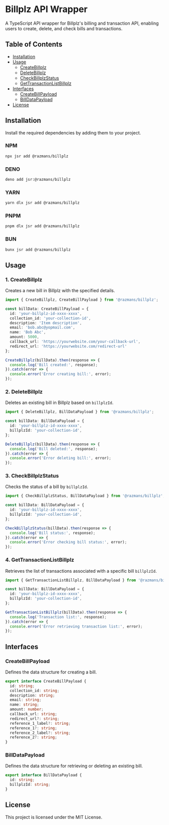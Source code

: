 # Billplz API Wrapper

A TypeScript API wrapper for Billplz's billing and transaction API, enabling users to create, delete, and check bills and transactions.

## Table of Contents
- [Installation](#installation)
- [Usage](#usage)
  - [CreateBillplz](#createbillplz)
  - [DeleteBillplz](#deletebillplz)
  - [CheckBillplzStatus](#checkbillplzstatus)
  - [GetTransactionListBillplz](#gettransactionlistbillplz)
- [Interfaces](#interfaces)
  - [CreateBillPayload](#createbillpayload)
  - [BillDataPayload](#billdatapayload)
- [License](#license)

## Installation

Install the required dependencies by adding them to your project.

### NPM
```bash
npx jsr add @razmans/billplz
```

### DENO
```bash
deno add jsr:@razmans/billplz
```

### YARN
``` bash
yarn dlx jsr add @razmans/billplz
```

### PNPM
``` bash
pnpm dlx jsr add @razmans/billplz
```

### BUN
``` bash
bunx jsr add @razmans/billplz
```

## Usage

### 1. CreateBillplz

Creates a new bill in Billplz with the specified details.

```typescript
import { CreateBillplz, CreateBillPayload } from '@razmans/billplz';

const billData: CreateBillPayload = {
  id: 'your-billplz-id-xxxx-xxxx',
  collection_id: 'your-collection-id',
  description: 'Item description',
  email: 'bob.abc@yopmail.com',
  name: 'Bob Abc',
  amount: 5000,
  callback_url: 'https://yourwebsite.com/your-callback-url',
  redirect_url: 'https://yourwebsite.com/redirect-url'
};

CreateBillplz(billData).then(response => {
  console.log('Bill created:', response);
}).catch(error => {
  console.error('Error creating bill:', error);
});
```

### 2. DeleteBillplz

Deletes an existing bill in Billplz based on `billplzId`.

```typescript
import { DeleteBillplz, BillDataPayload } from '@razmans/billplz';

const billData: BillDataPayload = {
  id: 'your-billplz-id-xxxx-xxxx',
  billplzId: 'your-collection-id',
};

DeleteBillplz(billData).then(response => {
  console.log('Bill deleted:', response);
}).catch(error => {
  console.error('Error deleting bill:', error);
});
```

### 3. CheckBillplzStatus

Checks the status of a bill by `billplzId`.

```typescript
import { CheckBillplzStatus, BillDataPayload } from '@razmans/billplz';

const billData: BillDataPayload = {
  id: 'your-billplz-id-xxxx-xxxx',
  billplzId: 'your-collection-id',
};

CheckBillplzStatus(billData).then(response => {
  console.log('Bill status:', response);
}).catch(error => {
  console.error('Error checking bill status:', error);
});
```

### 4. GetTransactionListBillplz

Retrieves the list of transactions associated with a specific bill `billplzId`.

```typescript
import { GetTransactionListBillplz, BillDataPayload } from '@razmans/billplz';

const billData: BillDataPayload = {
  id: 'your-billplz-id-xxxx-xxxx',
  billplzId: 'your-collection-id',
};

GetTransactionListBillplz(billData).then(response => {
  console.log('Transaction list:', response);
}).catch(error => {
  console.error('Error retrieving transaction list:', error);
});
```

## Interfaces

### CreateBillPayload

Defines the data structure for creating a bill.

```typescript
export interface CreateBillPayload {
  id: string;
  collection_id: string;
  description: string;
  email: string;
  name: string;
  amount: number;
  callback_url: string;
  redirect_url?: string;
  reference_1_label?: string;
  reference_1?: string;
  reference_2_label?: string;
  reference_2?: string;
}
```

### BillDataPayload

Defines the data structure for retrieving or deleting an existing bill.

```typescript
export interface BillDataPayload {
  id: string;
  billplzId: string;
}
```

## License

This project is licensed under the MIT License.

